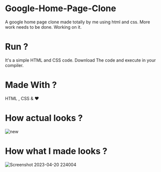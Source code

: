 # Google-Home-Page-Clone
A google home page clone made totally by me using html and css. More work needs to be done. Working on it.

# Run ?
It's a simple HTML and CSS code. Download The code and execute in your compiler.

# Made With ?
HTML , CSS & ❤️

# How actual looks ?

![new](https://user-images.githubusercontent.com/121813676/233442942-19386bca-a69b-4c9e-9f4f-e8b6488530b3.png)

# How what I made looks ?

![Screenshot 2023-04-20 224004](https://user-images.githubusercontent.com/121813676/233442826-9d0a5b8e-fb42-4634-a712-7a901ae40e9a.png)
